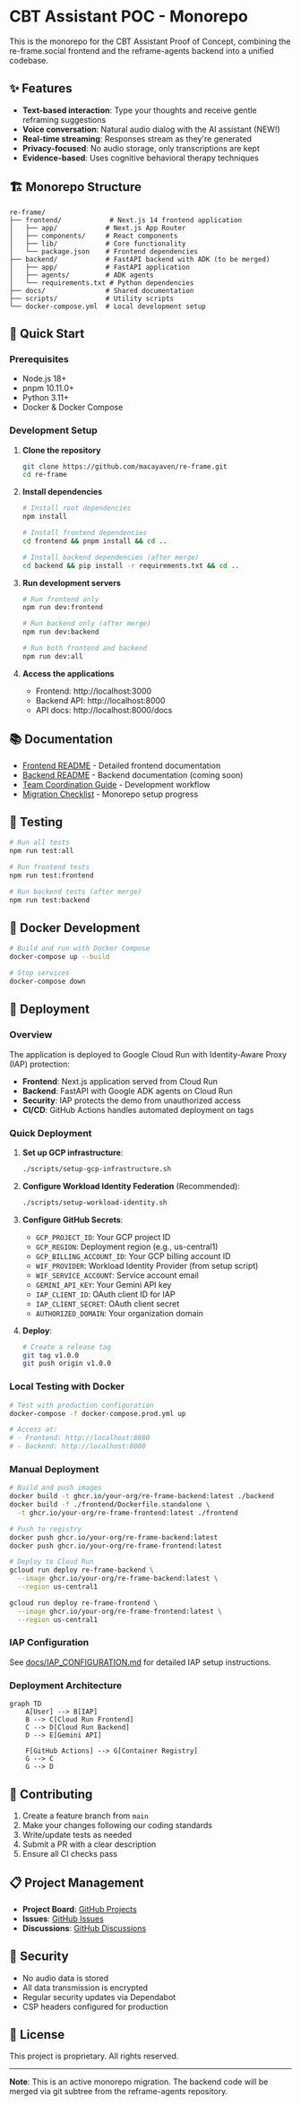 # CBT Assistant POC - Monorepo

This is the monorepo for the CBT Assistant Proof of Concept, combining the re-frame.social frontend and the reframe-agents backend into a unified codebase.

## ✨ Features

- **Text-based interaction**: Type your thoughts and receive gentle reframing suggestions
- **Voice conversation**: Natural audio dialog with the AI assistant (NEW!)
- **Real-time streaming**: Responses stream as they're generated
- **Privacy-focused**: No audio storage, only transcriptions are kept
- **Evidence-based**: Uses cognitive behavioral therapy techniques

## 🏗️ Monorepo Structure

```
re-frame/
├── frontend/            # Next.js 14 frontend application
│   ├── app/            # Next.js App Router
│   ├── components/     # React components
│   ├── lib/            # Core functionality
│   └── package.json    # Frontend dependencies
├── backend/            # FastAPI backend with ADK (to be merged)
│   ├── app/            # FastAPI application
│   ├── agents/         # ADK agents
│   └── requirements.txt # Python dependencies
├── docs/               # Shared documentation
├── scripts/            # Utility scripts
└── docker-compose.yml  # Local development setup
```

## 🚀 Quick Start

### Prerequisites

- Node.js 18+
- pnpm 10.11.0+
- Python 3.11+
- Docker & Docker Compose

### Development Setup

1. **Clone the repository**
   ```bash
   git clone https://github.com/macayaven/re-frame.git
   cd re-frame
   ```

2. **Install dependencies**
   ```bash
   # Install root dependencies
   npm install

   # Install frontend dependencies
   cd frontend && pnpm install && cd ..

   # Install backend dependencies (after merge)
   cd backend && pip install -r requirements.txt && cd ..
   ```

3. **Run development servers**
   ```bash
   # Run frontend only
   npm run dev:frontend

   # Run backend only (after merge)
   npm run dev:backend

   # Run both frontend and backend
   npm run dev:all
   ```

4. **Access the applications**
   - Frontend: http://localhost:3000
   - Backend API: http://localhost:8000
   - API docs: http://localhost:8000/docs

## 📚 Documentation

- [Frontend README](./frontend/README.md) - Detailed frontend documentation
- [Backend README](./backend/README.md) - Backend documentation (coming soon)
- [Team Coordination Guide](./docs/TEAM_COORDINATION_GUIDE.md) - Development workflow
- [Migration Checklist](./docs/MONOREPO_MIGRATION_CHECKLIST.md) - Monorepo setup progress

## 🧪 Testing

```bash
# Run all tests
npm run test:all

# Run frontend tests
npm run test:frontend

# Run backend tests (after merge)
npm run test:backend
```

## 🐳 Docker Development

```bash
# Build and run with Docker Compose
docker-compose up --build

# Stop services
docker-compose down
```

## 🚢 Deployment

### Overview

The application is deployed to Google Cloud Run with Identity-Aware Proxy (IAP) protection:

- **Frontend**: Next.js application served from Cloud Run
- **Backend**: FastAPI with Google ADK agents on Cloud Run
- **Security**: IAP protects the demo from unauthorized access
- **CI/CD**: GitHub Actions handles automated deployment on tags

### Quick Deployment

1. **Set up GCP infrastructure**:
   ```bash
   ./scripts/setup-gcp-infrastructure.sh
   ```

2. **Configure Workload Identity Federation** (Recommended):
   ```bash
   ./scripts/setup-workload-identity.sh
   ```

3. **Configure GitHub Secrets**:
   - `GCP_PROJECT_ID`: Your GCP project ID
   - `GCP_REGION`: Deployment region (e.g., us-central1)
   - `GCP_BILLING_ACCOUNT_ID`: Your GCP billing account ID
   - `WIF_PROVIDER`: Workload Identity Provider (from setup script)
   - `WIF_SERVICE_ACCOUNT`: Service account email
   - `GEMINI_API_KEY`: Your Gemini API key
   - `IAP_CLIENT_ID`: OAuth client ID for IAP
   - `IAP_CLIENT_SECRET`: OAuth client secret
   - `AUTHORIZED_DOMAIN`: Your organization domain

4. **Deploy**:
   ```bash
   # Create a release tag
   git tag v1.0.0
   git push origin v1.0.0
   ```

### Local Testing with Docker

```bash
# Test with production configuration
docker-compose -f docker-compose.prod.yml up

# Access at:
# - Frontend: http://localhost:8080
# - Backend: http://localhost:8000
```

### Manual Deployment

```bash
# Build and push images
docker build -t ghcr.io/your-org/re-frame-backend:latest ./backend
docker build -f ./frontend/Dockerfile.standalone \
  -t ghcr.io/your-org/re-frame-frontend:latest ./frontend

# Push to registry
docker push ghcr.io/your-org/re-frame-backend:latest
docker push ghcr.io/your-org/re-frame-frontend:latest

# Deploy to Cloud Run
gcloud run deploy re-frame-backend \
  --image ghcr.io/your-org/re-frame-backend:latest \
  --region us-central1

gcloud run deploy re-frame-frontend \
  --image ghcr.io/your-org/re-frame-frontend:latest \
  --region us-central1
```

### IAP Configuration

See [docs/IAP_CONFIGURATION.md](docs/IAP_CONFIGURATION.md) for detailed IAP setup instructions.

### Deployment Architecture

```mermaid
graph TD
    A[User] --> B[IAP]
    B --> C[Cloud Run Frontend]
    C --> D[Cloud Run Backend]
    D --> E[Gemini API]
    
    F[GitHub Actions] --> G[Container Registry]
    G --> C
    G --> D
```

## 🤝 Contributing

1. Create a feature branch from `main`
2. Make your changes following our coding standards
3. Write/update tests as needed
4. Submit a PR with a clear description
5. Ensure all CI checks pass

## 📋 Project Management

- **Project Board**: [GitHub Projects](https://github.com/users/macayaven/projects/7)
- **Issues**: [GitHub Issues](https://github.com/macayaven/re-frame/issues)
- **Discussions**: [GitHub Discussions](https://github.com/macayaven/re-frame/discussions)

## 🔐 Security

- No audio data is stored
- All data transmission is encrypted
- Regular security updates via Dependabot
- CSP headers configured for production

## 📄 License

This project is proprietary. All rights reserved.

---

**Note**: This is an active monorepo migration. The backend code will be merged via git subtree from the reframe-agents repository.